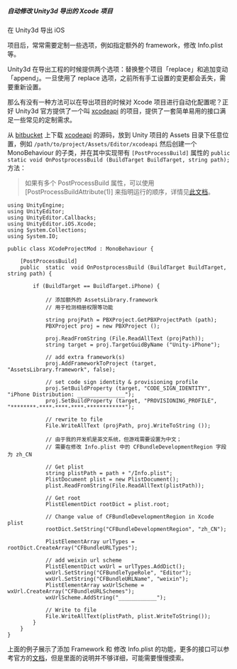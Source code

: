 ##### 自动修改 Unity3d 导出的 Xcode 项目

在 Unity3d 导出 iOS 

项目后，常常需要定制一些选项，例如指定额外的 framework，修改 Info.plist 等。

Unity3d 在导出工程的时候提供两个选项：替换整个项目「replace」和追加变动「append」。一旦使用了 replace 选项，之前所有手工设置的变更都会丢失，需要重新设置。

那么有没有一种方法可以在导出项目的时候对 Xcode 项目进行自动化配置呢？正好 Unity3d 官方提供了一个叫 [xcodeapi](https://bitbucket.org/Unity-Technologies/xcodeapi) 的项目，提供了一套简单易用的接口满足一些常见的定制需求。

从 [bitbucket](https://2013.mutoo.im/2015/09/xcodeapi) 上下载 [xcodeapi](https://bitbucket.org/Unity-Technologies/xcodeapi) 的源码，放到 Unity 项目的 Assets 目录下任意位置，例如 `/path/to/project/Assets/Editor/xcodeapi` 然后创建一个 MonoBehaviour 的子类，并在其中实现带有 `[PostProcessBuild]` 属性的 `public static void OnPostprocessBuild (BuildTarget BuildTarget, string path);` 方法：

> 如果有多个 PostProcessBuild 属性，可以使用 [PostProcessBuildAttribute(1)] 来指明运行的顺序，详情见[此文档](http://docs.unity3d.com/ScriptReference/Callbacks.PostProcessBuildAttribute.html)。

```
using UnityEngine;
using UnityEditor;
using UnityEditor.Callbacks;
using UnityEditor.iOS.Xcode;
using System.Collections;
using System.IO;

public class XCodeProjectMod : MonoBehaviour {

    [PostProcessBuild]
    public  static  void OnPostprocessBuild (BuildTarget BuildTarget, string path) {

        if (BuildTarget == BuildTarget.iPhone) {

            // 添加额外的 AssetsLibrary.framework
            // 用于检测相册权限等功能

            string projPath = PBXProject.GetPBXProjectPath (path);
            PBXProject proj = new PBXProject ();
        
            proj.ReadFromString (File.ReadAllText (projPath));
            string target = proj.TargetGuidByName ("Unity-iPhone");
            
            // add extra framework(s)
            proj.AddFrameworkToProject (target, "AssetsLibrary.framework", false);

            // set code sign identity & provisioning profile
            proj.SetBuildProperty (target, "CODE_SIGN_IDENTITY", "iPhone Distribution: _______________");
            proj.SetBuildProperty (target, "PROVISIONING_PROFILE", "********-****-****-****-************"); 

            // rewrite to file
            File.WriteAllText (projPath, proj.WriteToString ());

            // 由于我的开发机是英文系统，但游戏需要设置为中文；
            // 需要在修改 Info.plist 中的 CFBundleDevelopmentRegion 字段为 zh_CN

            // Get plist
            string plistPath = path + "/Info.plist";
            PlistDocument plist = new PlistDocument();
            plist.ReadFromString(File.ReadAllText(plistPath));
            
            // Get root
            PlistElementDict rootDict = plist.root;
            
            // Change value of CFBundleDevelopmentRegion in Xcode plist
            rootDict.SetString("CFBundleDevelopmentRegion", "zh_CN");

            PlistElementArray urlTypes = rootDict.CreateArray("CFBundleURLTypes");

            // add weixin url scheme
            PlistElementDict wxUrl = urlTypes.AddDict();
            wxUrl.SetString("CFBundleTypeRole", "Editor");
            wxUrl.SetString("CFBundleURLName", "weixin");
            PlistElementArray wxUrlScheme = wxUrl.CreateArray("CFBundleURLSchemes");
            wxUrlScheme.AddString("____________");            

            // Write to file
            File.WriteAllText(plistPath, plist.WriteToString());
        }
    }
}
```

上面的例子展示了添加 Framework 和 修改 Info.plist 的功能，更多的接口可以参考官方的[文档](http://docs.unity3d.com/ScriptReference/iOS.Xcode.PBXProject.html)，但是里面的说明并不够详细，可能需要慢慢摸索。

